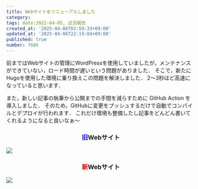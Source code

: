 ```yaml
---
title: Webサイトをリニューアルしました
category:
tags: date:2022-04-05, 近況報告
created_at: '2025-04-06T02:59:33+09:00'
updated_at: '2025-04-06T22:19:04+09:00'
published: true
number: 7606
---
```



前まではWebサイトの管理にWordPressを使用していましたが，メンテナンスができていない，ロード時間が遅いという問題がありました．
そこで，新たにHugoを使用した環境に乗り換えこの問題を解決しました．
2〜3秒ほど高速になっていると思います．

また，新しい記事の執筆から公開までの手間を減らすために GitHub Action を導入しました．
そのため，GitHubに変更をプッシュするだけで自動でコンパイルとデプロイが行われます．
これだけ環境も整備したし記事をどんどん書いてくれるようになると良いなぁ〜

<h3 style="text-align:center;"><span style="color:blue;">旧</span>Webサイト</h3>
<img src="https://img.esa.io/uploads/production/attachments/13979/2025/04/06/148142/4d6a5b42-9075-48eb-8bd5-b2e4e35ebb47.webp"  /><br>

<h3 style="text-align:center;"><span style="color:red;">新</span>Webサイト</h3>
<img src="https://img.esa.io/uploads/production/attachments/13979/2025/04/06/148142/260fd8e6-5af7-4ae3-9884-45285d7bb830.webp"  /><br>

